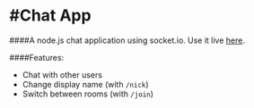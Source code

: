 #Chat App
===

####A node.js chat application using socket.io. Use it live [here](http://levis-chat-app.herokuapp.com/).

####Features:
- Chat with other users
- Change display name (with `/nick`)
- Switch between rooms (with `/join`)
